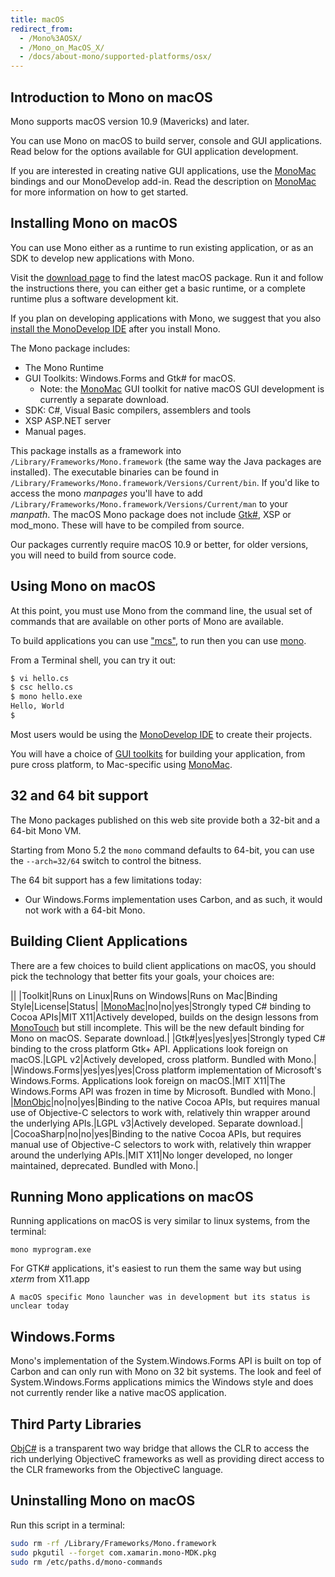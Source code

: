 ```yaml
---
title: macOS
redirect_from:
  - /Mono%3AOSX/
  - /Mono_on_MacOS_X/
  - /docs/about-mono/supported-platforms/osx/
---
```


Introduction to Mono on macOS
-----------------------------

Mono supports macOS version 10.9 (Mavericks) and later.

You can use Mono on macOS to build server, console and GUI applications. Read below for the options available for GUI application development.

If you are interested in creating native GUI applications, use the [MonoMac](/docs/tools+libraries/libraries/monomac/) bindings and our MonoDevelop add-in. Read the description on [MonoMac](/docs/tools+libraries/libraries/monomac/) for more information on how to get started.

Installing Mono on macOS
------------------------

You can use Mono either as a runtime to run existing application, or as an SDK to develop new applications with Mono.

Visit the [download page](/download/stable/) to find the latest macOS package. Run it and follow the instructions there, you can either get a basic runtime, or a complete runtime plus a software development kit.

If you plan on developing applications with Mono, we suggest that you also [install the MonoDevelop IDE](http://monodevelop.com/download) after you install Mono.

The Mono package includes:

-   The Mono Runtime
-   GUI Toolkits: Windows.Forms and Gtk# for macOS.
    -   Note: the [MonoMac](/docs/tools+libraries/libraries/monomac/) GUI toolkit for native macOS GUI development is currently a separate download.
-   SDK: C#, Visual Basic compilers, assemblers and tools
-   XSP ASP.NET server
-   Manual pages.

This package installs as a framework into `/Library/Frameworks/Mono.framework` (the same way the Java packages are installed). The executable binaries can be found in `/Library/Frameworks/Mono.framework/Versions/Current/bin`. If you'd like to access the mono *manpages* you'll have to add `/Library/Frameworks/Mono.framework/Versions/Current/man` to your *manpath*. The macOS Mono package does not include [Gtk#](/GtkSharp), XSP or mod_mono. These will have to be compiled from source.

Our packages currently require macOS 10.9 or better, for older versions, you will need to build from source code.

Using Mono on macOS
-------------------

At this point, you must use Mono from the command line, the usual set of commands that are available on other ports of Mono are available.

To build applications you can use ["mcs"](/docs/about-mono/languages/csharp/), to run then you can use [mono](/docs/advanced/runtime/).

From a Terminal shell, you can try it out:

``` bash
$ vi hello.cs
$ csc hello.cs
$ mono hello.exe
Hello, World
$
```

Most users would be using the [MonoDevelop IDE](http://monodevelop.com) to create their projects.

You will have a choice of [GUI toolkits](/docs/gui/gui-toolkits/) for building your application, from pure cross platform, to Mac-specific using [MonoMac](/docs/tools+libraries/libraries/monomac/).

32 and 64 bit support
---------------------

The Mono packages published on this web site provide both a 32-bit and a 64-bit Mono VM.

Starting from Mono 5.2 the `mono` command defaults to 64-bit, you can use the `--arch=32/64` switch to control the bitness.

The 64 bit support has a few limitations today:

-   Our Windows.Forms implementation uses Carbon, and as such, it would not work with a 64-bit Mono.

Building Client Applications
----------------------------

There are a few choices to build client applications on macOS, you should pick the technology that better fits your goals, your choices are:

||
|Toolkit|Runs on Linux|Runs on Windows|Runs on Mac|Binding Style|License|Status|
|[MonoMac](/docs/tools+libraries/libraries/monomac/)|no|no|yes|Strongly typed C# binding to Cocoa APIs|MIT X11|Actively developed, builds on the design lessons from [MonoTouch](http://monotouch.net) but still incomplete. This will be the new default binding for Mono on macOS. Separate download.|
|Gtk#|yes|yes|yes|Strongly typed C# binding to the cross platform Gtk+ API. Applications look foreign on macOS.|LGPL v2|Actively developed, cross platform. Bundled with Mono.|
|Windows.Forms|yes|yes|yes|Cross platform implementation of Microsoft's Windows.Forms. Applications look foreign on macOS.|MIT X11|The Windows.Forms API was frozen in time by Microsoft. Bundled with Mono.|
|[MonObjc](http://www.monobjc.net)|no|no|yes|Binding to the native Cocoa APIs, but requires manual use of Objective-C selectors to work with, relatively thin wrapper around the underlying APIs.|LGPL v3|Actively developed. Separate download.|
|CocoaSharp|no|no|yes|Binding to the native Cocoa APIs, but requires manual use of Objective-C selectors to work with, relatively thin wrapper around the underlying APIs.|MIT X11|No longer developed, no longer maintained, deprecated. Bundled with Mono.|

Running Mono applications on macOS
----------------------------------

Running applications on macOS is very similar to linux systems, from the terminal:

    mono myprogram.exe

For GTK# applications, it's easiest to run them the same way but using *xterm* from X11.app

    A macOS specific Mono launcher was in development but its status is unclear today

Windows.Forms
-------------

Mono's implementation of the System.Windows.Forms API is built on top of Carbon and can only run with Mono on 32 bit systems. The look and feel of System.Windows.Forms applications mimics the Windows style and does not currently render like a native macOS application.

Third Party Libraries
---------------------

[ObjC#](/archived/objcsharp) is a transparent two way bridge that allows the CLR to access the rich underlying ObjectiveC frameworks as well as providing direct access to the CLR frameworks from the ObjectiveC language.

Uninstalling Mono on macOS
---------------------------

Run this script in a terminal:

```bash
sudo rm -rf /Library/Frameworks/Mono.framework
sudo pkgutil --forget com.xamarin.mono-MDK.pkg
sudo rm /etc/paths.d/mono-commands
```

